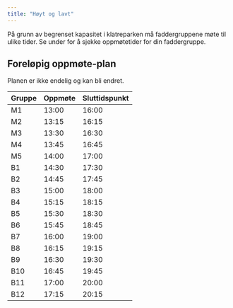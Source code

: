 ```yaml
---
title: "Høyt og lavt"
---
```


På grunn av begrenset kapasitet i klatreparken må faddergruppene møte til ulike tider. Se under for å sjekke oppmøtetider for din faddergruppe.

Foreløpig oppmøte-plan
------------------

Planen er ikke endelig og kan bli endret.

Gruppe  | Oppmøte  | Sluttidspunkt
------------- | ------------- | -------------
M1  | 13:00  | 16:00
M2  | 13:15  | 16:15
M3  | 13:30  | 16:30
M4  | 13:45  | 16:45
M5  | 14:00  | 17:00
B1  | 14:30  | 17:30
B2  | 14:45  | 17:45
B3  | 15:00  | 18:00
B4  | 15:15  | 18:15
B5  | 15:30  | 18:30
B6  | 15:45  | 18:45
B7  | 16:00  | 19:00
B8  | 16:15  | 19:15
B9  | 16:30  | 19:30
B10  | 16:45  | 19:45
B11  | 17:00  | 20:00
B12  | 17:15  | 20:15